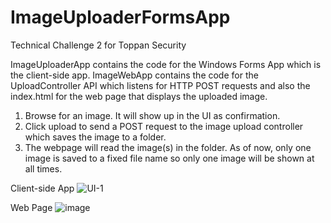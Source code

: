 # ImageUploaderFormsApp
Technical Challenge 2 for Toppan Security

ImageUploaderApp contains the code for the Windows Forms App which is the client-side app.
ImageWebApp contains the code for the UploadController API which listens for HTTP POST requests and also the index.html for the web page that displays the uploaded image.

1) Browse for an image. It will show up in the UI as confirmation.
2) Click upload to send a POST request to the image upload controller which saves the image to a folder.
3) The webpage will read the image(s) in the folder. As of now, only one image is saved to a fixed file name so only one image will be shown at all times.

Client-side App
![UI-1](https://github.com/user-attachments/assets/2e8cb70a-6e41-450a-a98f-2fdebfe73b1d)

Web Page
![image](https://github.com/user-attachments/assets/f4ea8522-801c-4f15-bddf-462f8e67b9ae)

